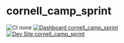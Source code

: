 # cornell_camp_sprint

![CI none](https://img.shields.io/badge/ci-none-orange.svg)
[![Dashboard cornell_camp_sprint](https://img.shields.io/badge/dashboard-cornell_camp_sprint-yellow.svg)](https://dashboard.pantheon.io/sites/ec66283b-0afa-4b2c-a884-34d4e999ee3e#dev/code)
[![Dev Site cornell_camp_sprint](https://img.shields.io/badge/site-cornell_camp_sprint-blue.svg)](http://dev-cornell_camp_sprint.pantheonsite.io/)